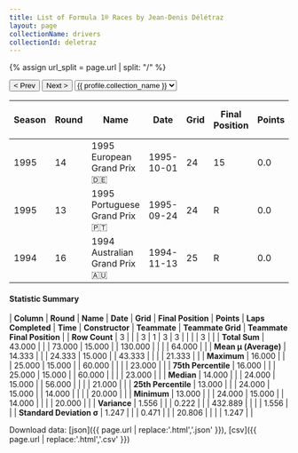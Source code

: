 ```yaml
---
title: List of Formula 1® Races by Jean-Denis Délétraz
layout: page
collectionName: drivers
collectionId: deletraz
---
```


{% assign url_split = page.url | split: "/" %}
<div id="collection-navigation">
<button onclick="selector.options[selector.selectedIndex-1].value && (window.location = selector.options[selector.selectedIndex-1].value);">&lt; Prev</button>
<button onclick="selector.options[selector.selectedIndex+1].value && (window.location = selector.options[selector.selectedIndex+1].value);">Next &gt;</button>
<select id="selector" onchange="this.options[this.selectedIndex].value && (window.location = this.options[this.selectedIndex].value);">
  {% for collectionId in site.data[page.collectionName].refs %}
    {% if collectionId == page.collectionId %}
      {% assign selected = "selected" %}
    {% else %}
      {% assign selected = "" %}
    {% endif %}
    {% assign profile = site.data[page.collectionName][collectionId].profile %}
    <option value="/f1/{{ page.collectionName }}/{{ collectionId }}/{{ url_split[4] }}" {{ selected }}>{{ profile.collection_name }}</option>
  {% endfor %}
</select>
</div>

| Season | Round | Name | Date | Grid | Final Position | Points | Laps Completed | Time | Constructor | Teammate | Teammate Grid | Teammate Final Position |
|--|--|--|--|--|--|--|--|--|--|--|--|--|
| 1995 | 14 | 1995 European Grand Prix 🇩🇪 | 1995-10-01 | 24 | 15 | 0.0 | 60 |   | Pacific 🇬🇧 | [Andrea Montermini 🇮🇹](/f1/drivers/montermini) | 20 | R |
| 1995 | 13 | 1995 Portuguese Grand Prix 🇵🇹 | 1995-09-24 | 24 | R | 0.0 | 14 |   | Pacific 🇬🇧 | [Andrea Montermini 🇮🇹](/f1/drivers/montermini) | 21 | R |
| 1994 | 16 | 1994 Australian Grand Prix 🇦🇺 | 1994-11-13 | 25 | R | 0.0 | 56 |   | Larrousse 🇫🇷 | [Hideki Noda 🇯🇵](/f1/drivers/noda) | 23 | R |

#### Statistic Summary

| **Column** | **Round** | **Name** | **Date** | **Grid** | **Final Position** | **Points** | **Laps Completed** | **Time** | **Constructor** | **Teammate** | **Teammate Grid** | **Teammate Final Position** |
| **Row Count** | 3 |  |  | 3 | 1 | 3 | 3 |  |  |  | 3 |  |
| **Total Sum** | 43.000 |  |  | 73.000 | 15.000 |  | 130.000 |  |  |  | 64.000 |  |
| **Mean μ (Average)** | 14.333 |  |  | 24.333 | 15.000 |  | 43.333 |  |  |  | 21.333 |  |
| **Maximum** | 16.000 |  |  | 25.000 | 15.000 |  | 60.000 |  |  |  | 23.000 |  |
| **75th Percentile** | 16.000 |  |  | 25.000 | 15.000 |  | 60.000 |  |  |  | 23.000 |  |
| **Median** | 14.000 |  |  | 24.000 | 15.000 |  | 56.000 |  |  |  | 21.000 |  |
| **25th Percentile** | 13.000 |  |  | 24.000 | 15.000 |  | 14.000 |  |  |  | 20.000 |  |
| **Minimum** | 13.000 |  |  | 24.000 | 15.000 |  | 14.000 |  |  |  | 20.000 |  |
| **Variance** | 1.556 |  |  | 0.222 |  |  | 432.889 |  |  |  | 1.556 |  |
| **Standard Deviation σ** | 1.247 |  |  | 0.471 |  |  | 20.806 |  |  |  | 1.247 |  |

Download data: [json]({{ page.url | replace:'.html','.json' }}), [csv]({{ page.url | replace:'.html','.csv' }})
